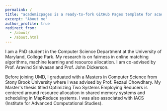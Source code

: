 ```yaml
---
permalink: /
title: "academicpages is a ready-to-fork GitHub Pages template for academic personal websites"
excerpt: "About me"
author_profile: true
redirect_from: 
  - /about/
  - /about.html
---
```


I am a PhD student in the Computer Science Department at the University of Maryland, College Park. My research is on fairness in online matching algorithms, machine learning and resource allocation. I am co-advised by Prof. Aravind Srinivasan and Prof. John Dickerson. 

Before joining UMD, I graduated with a Masters in Computer Science from Stony Brook University where I was advised by Prof. Rezaul Chowdhary. My Master's thesis titled Optimizing Two Systems Employing Reducers is centered around resource allocation in shared memory systems and scheduling in MapReduce systems. I was also associated with IACS (Institute for Advanced Computational Studies). 

